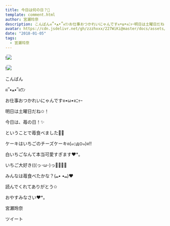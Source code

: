```yaml
---
title: 今日は何の日？💓
template: comment.html
author: 宮瀬玲奈
description: こんばんฅ՞•ﻌ•՞ฅﾜﾝお仕事おつかれいにゃんですฅ•ω•ฅﾆｬｰ明日は土曜日だね✩！今日は、苺の日！✨ということで苺食べました💓💓...
avatar: https://cdn.jsdelivr.net/gh/zzzhxxx/227WiKi@master/docs/assets/photo/avatar/reina.jpg
date: "2018-01-05"
tags:
  - 宮瀬玲奈
---
```


!![](https://cdn.jsdelivr.net/gh/227WiKi/227WiKi-image@master/blog-image/reina-2018-01-05_1.jpg)

!![](https://cdn.jsdelivr.net/gh/227WiKi/227WiKi-image@master/blog-image/reina-2018-01-05_2.jpg)



  こんばん

ฅ՞•ﻌ•՞ฅﾜﾝ






お仕事おつかれいにゃんですฅ•ω•ฅﾆｬｰ


明日は土曜日だね✩！





























今日は、苺の日！✨

ということで苺食べました💓💓




ケーキはいちごのチーズケーキฅ(๑⊙д⊙๑)ฅ!!


白いちごなんて本当可愛すぎます❤︎*。










いちご大好き(((っ･ω･)っ💓💓💓💓











みんなは苺食べたかな？(⑉• •⑉)❤︎





読んでくれてありがとう✩


おやすみなさい❤︎*。





宮瀬玲奈


ツイート



